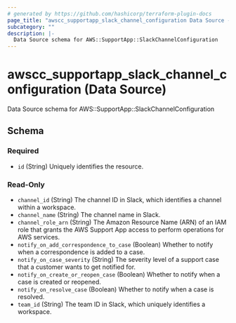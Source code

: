 ```yaml
---
# generated by https://github.com/hashicorp/terraform-plugin-docs
page_title: "awscc_supportapp_slack_channel_configuration Data Source - terraform-provider-awscc"
subcategory: ""
description: |-
  Data Source schema for AWS::SupportApp::SlackChannelConfiguration
---
```


# awscc_supportapp_slack_channel_configuration (Data Source)

Data Source schema for AWS::SupportApp::SlackChannelConfiguration



<!-- schema generated by tfplugindocs -->
## Schema

### Required

- `id` (String) Uniquely identifies the resource.

### Read-Only

- `channel_id` (String) The channel ID in Slack, which identifies a channel within a workspace.
- `channel_name` (String) The channel name in Slack.
- `channel_role_arn` (String) The Amazon Resource Name (ARN) of an IAM role that grants the AWS Support App access to perform operations for AWS services.
- `notify_on_add_correspondence_to_case` (Boolean) Whether to notify when a correspondence is added to a case.
- `notify_on_case_severity` (String) The severity level of a support case that a customer wants to get notified for.
- `notify_on_create_or_reopen_case` (Boolean) Whether to notify when a case is created or reopened.
- `notify_on_resolve_case` (Boolean) Whether to notify when a case is resolved.
- `team_id` (String) The team ID in Slack, which uniquely identifies a workspace.


